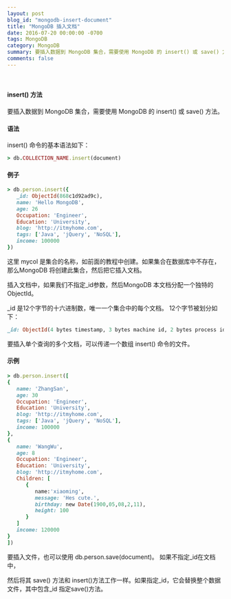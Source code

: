 ```yaml
---
layout: post
blog_id: "mongodb-insert-document"
title: "MongoDB 插入文档"
date: 2016-07-20 00:00:00 -0700
tags: MongoDB
category: MongoDB
summary: 要插入数据到 MongoDB 集合，需要使用 MongoDB 的 insert() 或 save() 方法
comments: false
---
```

<br>

#### insert() 方法

要插入数据到 MongoDB 集合，需要使用 MongoDB 的 insert() 或 save() 方法。 

#### 语法

insert() 命令的基本语法如下：

```ruby
> db.COLLECTION_NAME.insert(document)
```

#### 例子

```ruby
> db.person.insert({
   _id: ObjectId(868c1d92ad9c),
   name: 'Hello MongoDB', 
   age: 26
   Occupation: 'Engineer',
   Education: 'University',
   blog: 'http://itmyhome.com',
   tags: ['Java', 'jQuery', 'NoSQL'],
   income: 100000
})
```

这里 mycol  是集合的名称，如前面的教程中创建。如果集合在数据库中不存在，那么MongoDB 将创建此集合，然后把它插入文档。

插入文档中，如果我们不指定_id参数，然后MongoDB 本文档分配一个独特的ObjectId。

_id 是12个字节的十六进制数，唯一一个集合中的每个文档。 12个字节被划分如下：

```ruby
_id: ObjectId(4 bytes timestamp, 3 bytes machine id, 2 bytes process id, 3 bytes incrementer)
```

要插入单个查询的多个文档，可以传递一个数组 insert() 命令的文件。 


#### 示例

```ruby
> db.person.insert([
{
   name: 'ZhangSan', 
   age: 30
   Occupation: 'Engineer',
   Education: 'University',
   blog: 'http://itmyhome.com',
   tags: ['Java', 'jQuery', 'NoSQL'],
   income: 100000
},
{
   name: 'WangWu', 
   age: 8
   Occupation: 'Engineer',
   Education: 'University',
   blog: 'http://itmyhome.com',
   Children: [	
      {
         name:'xiaoming',
         message: 'Hes cute.',
         birthday: new Date(1900,05,08,2,11),
         height: 100 
      }
   ]
   income: 120000
}
])
```

要插入文件，也可以使用  db.person.save(document)。 如果不指定_id在文档中，

然后将其 save() 方法和 insert()方法工作一样。如果指定_id，它会替换整个数据文件，其中包含_id 指定save()方法。 

